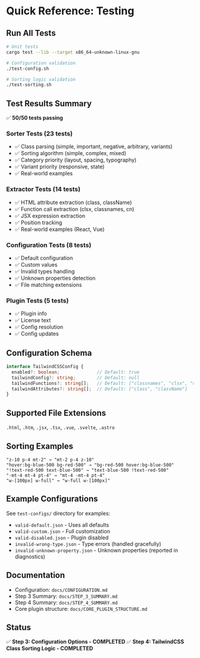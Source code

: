 # Quick Reference: Testing

## Run All Tests

```bash
# Unit tests
cargo test --lib --target x86_64-unknown-linux-gnu

# Configuration validation
./test-config.sh

# Sorting logic validation
./test-sorting.sh
```

## Test Results Summary

✅ **50/50 tests passing**

### Sorter Tests (23 tests)
- ✅ Class parsing (simple, important, negative, arbitrary, variants)
- ✅ Sorting algorithm (simple, complex, mixed)
- ✅ Category priority (layout, spacing, typography)
- ✅ Variant priority (responsive, state)
- ✅ Real-world examples

### Extractor Tests (14 tests)
- ✅ HTML attribute extraction (class, className)
- ✅ Function call extraction (clsx, classnames, cn)
- ✅ JSX expression extraction
- ✅ Position tracking
- ✅ Real-world examples (React, Vue)

### Configuration Tests (8 tests)
- ✅ Default configuration
- ✅ Custom values
- ✅ Invalid types handling
- ✅ Unknown properties detection
- ✅ File matching extensions

### Plugin Tests (5 tests)
- ✅ Plugin info
- ✅ License text
- ✅ Config resolution
- ✅ Config updates

## Configuration Schema

```typescript
interface TailwindCSSConfig {
  enabled?: boolean;              // Default: true
  tailwindConfig?: string;        // Default: null
  tailwindFunctions?: string[];   // Default: ["classnames", "clsx", "ctl", "cva", "tw"]
  tailwindAttributes?: string[];  // Default: ["class", "className"]
}
```

## Supported File Extensions

`.html`, `.htm`, `.jsx`, `.tsx`, `.vue`, `.svelte`, `.astro`

## Sorting Examples

```
"z-10 p-4 mt-2" → "mt-2 p-4 z-10"
"hover:bg-blue-500 bg-red-500" → "bg-red-500 hover:bg-blue-500"
"!text-red-500 text-blue-500" → "text-blue-500 !text-red-500"
"-mt-4 mt-4 pt-4" → "mt-4 -mt-4 pt-4"
"w-[100px] w-full" → "w-full w-[100px]"
```

## Example Configurations

See `test-configs/` directory for examples:
- `valid-default.json` - Uses all defaults
- `valid-custom.json` - Full customization
- `valid-disabled.json` - Plugin disabled
- `invalid-wrong-type.json` - Type errors (handled gracefully)
- `invalid-unknown-property.json` - Unknown properties (reported in diagnostics)

## Documentation

- Configuration: `docs/CONFIGURATION.md`
- Step 3 Summary: `docs/STEP_3_SUMMARY.md`
- Step 4 Summary: `docs/STEP_4_SUMMARY.md`
- Core plugin structure: `docs/CORE_PLUGIN_STRUCTURE.md`

## Status

✅ **Step 3: Configuration Options - COMPLETED**
✅ **Step 4: TailwindCSS Class Sorting Logic - COMPLETED**
